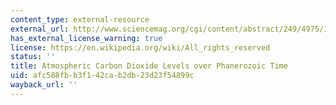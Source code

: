 ```yaml
---
content_type: external-resource
external_url: http://www.sciencemag.org/cgi/content/abstract/249/4975/1382
has_external_license_warning: true
license: https://en.wikipedia.org/wiki/All_rights_reserved
status: ''
title: Atmospheric Carbon Dioxide Levels over Phanerozoic Time
uid: afc588fb-b3f1-42ca-b2db-23d23f54899c
wayback_url: ''
---
```

